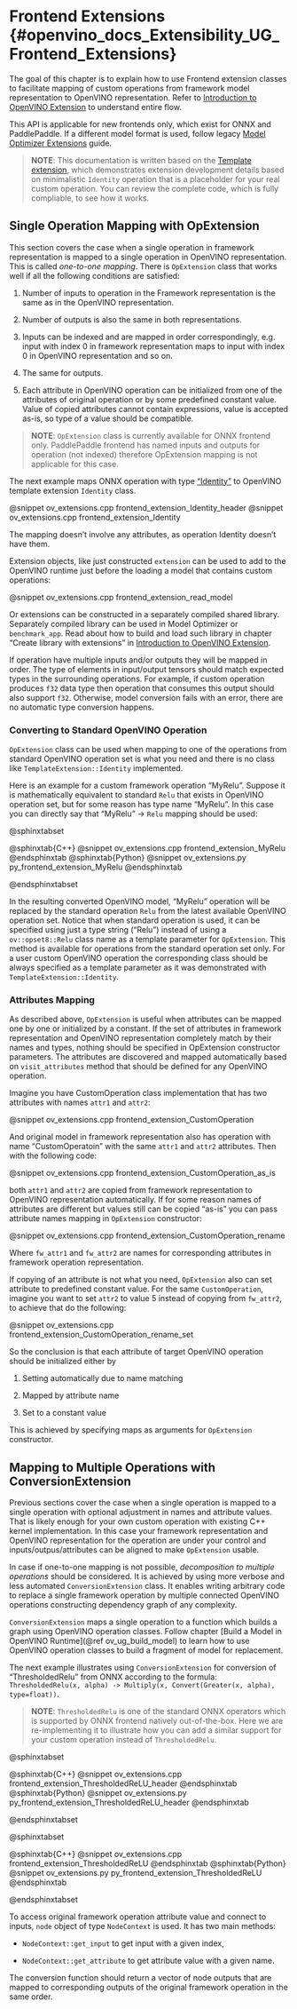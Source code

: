 ﻿# Frontend Extensions {#openvino_docs_Extensibility_UG_Frontend_Extensions}

The goal of this chapter is to explain how to use Frontend extension classes to facilitate mapping of custom operations from framework model representation to OpenVINO representation. Refer to [Introduction to OpenVINO Extension](Intro.md) to understand entire flow.

This API is applicable for new frontends only, which exist for ONNX and PaddlePaddle. If a different model format is used, follow legacy [Model Optimizer Extensions](../MO_DG/prepare_model/customize_model_optimizer/Customize_Model_Optimizer.md) guide.

> **NOTE**: This documentation is written based on the [Template extension](https://github.com/openvinotoolkit/openvino/tree/master/src/core/template_extension/new), which demonstrates extension development details based on minimalistic `Identity` operation that is a placeholder for your real custom operation. You can review the complete code, which is fully compliable, to see how it works.

## Single Operation Mapping with OpExtension

This section covers the case when a single operation in framework representation is mapped to a single operation in OpenVINO representation. This is called *one-to-one mapping*. There is `OpExtension` class that works well if all the following conditions are satisfied:

1. Number of inputs to operation in the Framework representation is the same as in the OpenVINO representation.

2. Number of outputs is also the same in both representations.

3. Inputs can be indexed and are mapped in order correspondingly, e.g. input with index 0 in framework representation maps to input with index 0 in OpenVINO representation and so on.

4. The same for outputs.

5. Each attribute in OpenVINO operation can be initialized from one of the attributes of original operation or by some predefined constant value. Value of copied attributes cannot contain expressions, value is accepted as-is, so type of a value should be compatible.

> **NOTE**: `OpExtension` class is currently available for ONNX frontend only. PaddlePaddle frontend has named inputs and outputs for operation (not indexed) therefore OpExtension mapping is not applicable for this case.

The next example maps ONNX operation with type [“Identity”]( https://github.com/onnx/onnx/blob/main/docs/Operators.md#Identity) to OpenVINO template extension `Identity` class.

@snippet ov_extensions.cpp frontend_extension_Identity_header
@snippet ov_extensions.cpp frontend_extension_Identity

The mapping doesn’t involve any attributes, as operation Identity doesn’t have them.

Extension objects, like just constructed `extension` can be used to add to the OpenVINO runtime just before the loading a model that contains custom operations:

@snippet ov_extensions.cpp frontend_extension_read_model

Or extensions can be constructed in a separately compiled shared library. Separately compiled library can be used in Model Optimizer or `benchmark_app`. Read about how to build and load such library in chapter “Create library with extensions” in [Introduction to OpenVINO Extension](Intro.md).

If operation have multiple inputs and/or outputs they will be mapped in order. The type of elements in input/output tensors should match expected types in the surrounding operations. For example, if custom operation produces `f32` data type then operation that consumes this output should also support `f32`. Otherwise, model conversion fails with an error, there are no automatic type conversion happens.

### Converting to Standard OpenVINO Operation

`OpExtension` class can be used when mapping to one of the operations from standard OpenVINO operation set is what you need and there is no class like `TemplateExtension::Identity` implemented.

Here is an example for a custom framework operation “MyRelu”. Suppose it is mathematically equivalent to standard `Relu` that exists in OpenVINO operation set, but for some reason has type name “MyRelu”. In this case you can directly say that “MyRelu” -> `Relu` mapping should be used:

@sphinxtabset

@sphinxtab{C++}
@snippet ov_extensions.cpp frontend_extension_MyRelu
@endsphinxtab
@sphinxtab{Python}
@snippet ov_extensions.py py_frontend_extension_MyRelu
@endsphinxtab

@endsphinxtabset

In the resulting converted OpenVINO model, “MyRelu” operation will be replaced by the standard operation `Relu` from the latest available OpenVINO operation set. Notice that when standard operation is used, it can be specified using just a type string (“Relu”) instead of using a `ov::opset8::Relu` class name as a template parameter for `OpExtension`. This method is available for operations from the standard operation set only. For a user custom OpenVINO operation the corresponding class should be always specified as a template parameter as it was demonstrated with `TemplateExtension::Identity`.

### Attributes Mapping

As described above, `OpExtension` is useful when attributes can be mapped one by one or initialized by a constant. If the set of attributes in framework representation and OpenVINO representation completely match by their names and types, nothing should be specified in OpExtension constructor parameters. The attributes are discovered and mapped automatically based on `visit_attributes` method that should be defined for any OpenVINO operation.

Imagine you have CustomOperation class implementation that has two attributes with names `attr1` and `attr2`:

@snippet ov_extensions.cpp frontend_extension_CustomOperation

And original model in framework representation also has operation with name “CustomOperatoin” with the same `attr1` and `attr2` attributes. Then with the following code:

@snippet ov_extensions.cpp frontend_extension_CustomOperation_as_is

both `attr1` and `attr2` are copied from framework representation to OpenVINO representation automatically. If for some reason names of attributes are different but values still can be copied “as-is” you can pass attribute names mapping in `OpExtension` constructor:

@snippet ov_extensions.cpp frontend_extension_CustomOperation_rename

Where `fw_attr1` and `fw_attr2` are names for corresponding attributes in framework operation representation.

If copying of an attribute is not what you need, `OpExtension` also can set attribute to predefined constant value. For the same `CustomOperation`, imagine you want to set `attr2` to value 5 instead of copying from `fw_attr2`, to achieve that do the following:

@snippet ov_extensions.cpp frontend_extension_CustomOperation_rename_set

So the conclusion is that each attribute of target OpenVINO operation should be initialized either by

1. Setting automatically due to name matching

2. Mapped by attribute name

3. Set to a constant value

This is achieved by specifying maps as arguments for `OpExtension` constructor.


## Mapping to Multiple Operations with ConversionExtension

Previous sections cover the case when a single operation is mapped to a single operation with optional adjustment in names and attribute values. That is likely enough for your own custom operation with existing C++ kernel implementation. In this case your framework representation and OpenVINO representation for the operation are under your control and inputs/outpus/attributes can be aligned to make `OpExtension` usable.

In case if one-to-one mapping is not possible, *decomposition to multiple operations* should be considered. It is achieved by using more verbose and less automated `ConversionExtension` class. It enables writing arbitrary code to replace a single framework operation by multiple connected OpenVINO operations constructing dependency graph of any complexity.

`ConversionExtension` maps a single operation to a function which builds a graph using OpenVINO operation classes. Follow chapter [Build a Model in OpenVINO Runtime](@ref ov_ug_build_model) to learn how to use OpenVINO operation classes to build a fragment of model for replacement.

The next example illustrates using `ConversionExtension` for conversion of “ThresholdedRelu” from ONNX according to the formula: `ThresholdedRelu(x, alpha) -> Multiply(x, Convert(Greater(x, alpha), type=float))`.

> **NOTE**: `ThresholdedRelu` is one of the standard ONNX operators which is supported by ONNX frontend natively out-of-the-box. Here we are re-implementing it to illustrate how you can add a similar support for your custom operation instead of `ThresholdedRelu`.

@sphinxtabset

@sphinxtab{C++}
@snippet ov_extensions.cpp frontend_extension_ThresholdedReLU_header
@endsphinxtab
@sphinxtab{Python}
@snippet ov_extensions.py py_frontend_extension_ThresholdedReLU_header
@endsphinxtab

@endsphinxtabset

@sphinxtabset

@sphinxtab{C++}
@snippet ov_extensions.cpp frontend_extension_ThresholdedReLU
@endsphinxtab
@sphinxtab{Python}
@snippet ov_extensions.py py_frontend_extension_ThresholdedReLU
@endsphinxtab

@endsphinxtabset

To access original framework operation attribute value and connect to inputs, `node` object of type `NodeContext` is used. It has two main methods:

* `NodeContext::get_input` to get input with a given index,

* `NodeContext::get_attribute` to get attribute value with a given name.

The conversion function should return a vector of node outputs that are mapped to corresponding outputs of the original framework operation in the same order.

